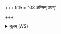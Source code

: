 +++
title = "03 अस्मिन् वयम्"

+++
<details><summary>मूलम् (WS)</summary>

अस्मिन् वयं सङ्कसुके अग्नौ रिप्राणि मृज्महे ।  
अभूम यज्ञियाः शुद्धाः प्र ण आयूंषि तारिषत् ॥ ३ ॥
</details>